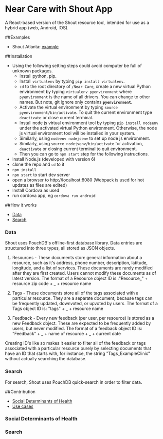 
Near Care with Shout App
============

A React-based version of the Shout resource tool, intended for use as a hybrid app (web, Android, IOS).

##Examples

* Shout Atlanta:
[example](http://shoutapp.org)

##Installation

* Using the following setting steps could avoid computer be full of unknown packages.
    * Install python, pip.
    * Install `virtualenv` by typing `pip install virtualenv`.
    * `cd` to the root directory of `/Near Care`, create a new virtual Python environment by typing `virtualenv pyenvironment` where `pyenvironment` is the name of all drivers. You can change to other names. But note, git ignore only contains **`pyenvironment`**.
    * Activate the virtual environment by typing `source pyenvironment/bin/activate`. To quit the current environment type `deactivate` or close current terminal.
    * Install node js virtual environment tool by typing `pip install nodeenv` under the activated virtual Python environment. Otherwise, the node js virtual environment tool will be installed in your system.
    * Similarly, using `nodeenv nodejsenv` to set up node js environment.
    * Similarly, using `source nodejsenv/bin/activate` for activation, `deactivate` or closing current terminal to quit environment.
    * Then you can go to `npm start` step for the following instructions.
* Install Node.js (developed with version 6)
* clone the repo and ```cd``` to it
* ```npm install```
* ```npm start``` to start dev server
* open a browser to http://localhost:8080 (Webpack is used for hot updates as files are edited)
* Install Cordova as used
* run cordova app, eg ```cordova run android```

##How it works
* [Data](#data)
* [Search](#search)

### Data
Shout uses PouchDB's offline-first database library. Data entries are structured into three types, all stored as JSON objects.

1) Resources - These documents store general information about a resource, such as it's address, phone number, description, latitude, longitude, and a list of services.
These documents are rarely modified after they are first created. Users cannot modify these documents as of latest version.
The format of a Resource object ID is :"Resource_" + resource zip code + _ + resource name

2) Tags - These documents store all of the tags associated with a particular resource. They are a separate document, because tags can be frequently updated, downvoted, or upvoted by users.
The format of a Tags object ID is: "tags" + _ + resource name

3) Feedback - Every new feedback (per user, per resource) is stored as a new Feedback object. These are expected to be frequently added by users, but never modified.
The format of a feedback object ID is: "Feedback" + _ + name of resource + _ + current date

Creating ID's like so makes it easier to filter all of the feedback or tags associated with a particular resource purely by selecting documents that have an ID that starts with, for instance, the string "Tags_ExampleClinic" without actually searching the database.

### Search
For search, Shout uses PouchDB quick-search in order to filter data. 

##Contribution
* [Social Determinants of Health](#social-determinants-of-health)
* [Use cases](#use-cases)

### Social Determinants of Health
### Search




